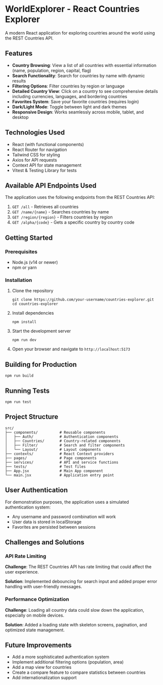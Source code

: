 # WorldExplorer - React Countries Explorer

A modern React application for exploring countries around the world using the REST Countries API.

## Features

- **Country Browsing**: View a list of all countries with essential information (name, population, region, capital, flag)
- **Search Functionality**: Search for countries by name with dynamic results
- **Filtering Options**: Filter countries by region or language
- **Detailed Country View**: Click on a country to see comprehensive details including currencies, languages, and bordering countries
- **Favorites System**: Save your favorite countries (requires login)
- **Dark/Light Mode**: Toggle between light and dark themes
- **Responsive Design**: Works seamlessly across mobile, tablet, and desktop

## Technologies Used

- React (with functional components)
- React Router for navigation
- Tailwind CSS for styling
- Axios for API requests
- Context API for state management
- Vitest & Testing Library for tests

## Available API Endpoints Used

The application uses the following endpoints from the REST Countries API:

1. `GET /all` - Retrieves all countries
2. `GET /name/{name}` - Searches countries by name
3. `GET /region/{region}` - Filters countries by region
4. `GET /alpha/{code}` - Gets a specific country by country code

## Getting Started

### Prerequisites

- Node.js (v14 or newer)
- npm or yarn

### Installation

1. Clone the repository
   ```
   git clone https://github.com/your-username/countries-explorer.git
   cd countries-explorer
   ```

2. Install dependencies
   ```
   npm install
   ```

3. Start the development server
   ```
   npm run dev
   ```

4. Open your browser and navigate to `http://localhost:5173`

## Building for Production

```
npm run build
```

## Running Tests

```
npm run test
```

## Project Structure

```
src/
├── components/          # Reusable components
│   ├── Auth/            # Authentication components
│   ├── Countries/       # Country-related components
│   ├── Filter/          # Search and filter components
│   └── Layout/          # Layout components
├── contexts/            # React Context providers
├── pages/               # Page components
├── services/            # API and service functions
├── tests/               # Test files
├── App.jsx              # Main App component
└── main.jsx             # Application entry point
```

## User Authentication

For demonstration purposes, the application uses a simulated authentication system:
- Any username and password combination will work
- User data is stored in localStorage
- Favorites are persisted between sessions

## Challenges and Solutions

### API Rate Limiting

**Challenge**: The REST Countries API has rate limiting that could affect the user experience.

**Solution**: Implemented debouncing for search input and added proper error handling with user-friendly messages.

### Performance Optimization

**Challenge**: Loading all country data could slow down the application, especially on mobile devices.

**Solution**: Added a loading state with skeleton screens, pagination, and optimized state management.

## Future Improvements

- Add a more sophisticated authentication system
- Implement additional filtering options (population, area)
- Add a map view for countries
- Create a compare feature to compare statistics between countries
- Add internationalization support